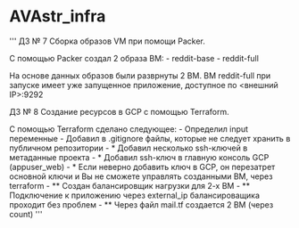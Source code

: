 # AVAstr_infra
'''
ДЗ № 7
Сборка образов VM при помощи Packer.

С помощью Packer создал 2 образа ВМ:
	- reddit-base
	- reddit-full

На основе данных образов были разврнуты 2 ВМ.
ВМ reddit-full при запуске имеет уже запущенное приложение, доступное по <внешний IP>:9292

ДЗ № 8
Создание ресурсов в GCP с помощью Terraform.

С помощью Terraform сделано следующее:
	- Определил input переменные
	- Добавил в .gitignore файлы, которые не следует хранить в публичном репозитории
	- * Добавил несколько ssh-ключей в метаданные проекта
	- * Добавил ssh-ключ в главную консоль GCP (appuser_web)
	- * Если неверно добавить ключ в GCP, он перезатрет основной ключи и Вы не сможете управлять созданными ВМ, через terraform
	- ** Создан балансировщик нагрузки для 2-х ВМ
	- ** Подключение к приложению через external_ip балансироващика проходит без проблем
	- ** Через файл mail.tf создается 2 ВМ (через count)
'''
